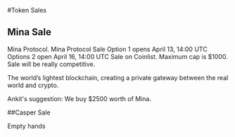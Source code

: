 #Token Sales


## Mina Sale

Mina Protocol. Mina Protocol Sale Option 1 opens April 13, 14:00 UTC Options 2 open April 16, 14:00 UTC Sale on Coinlist. Maximum cap is $1000. Sale will be really competitive.

The world’s lightest blockchain, creating a private gateway between the real world and crypto.


Ankit's suggestion: We buy $2500 worth of Mina.

##Casper Sale

Empty hands

